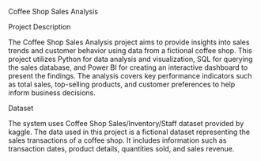 Coffee Shop Sales Analysis

Project Description

The Coffee Shop Sales Analysis project aims to provide insights into sales trends and customer behavior using data from a fictional coffee shop. This project utilizes Python for data analysis and visualization, SQL for querying the sales database, and Power BI for creating an interactive dashboard to present the findings. The analysis covers key performance indicators such as total sales, top-selling products, and customer preferences to help inform business decisions.

Dataset

The system uses Coffee Shop Sales/Inventory/Staff dataset provided by kaggle.
The data used in this project is a fictional dataset representing the sales transactions of a coffee shop. It includes information such as transaction dates, product details, quantities sold, and sales revenue.
